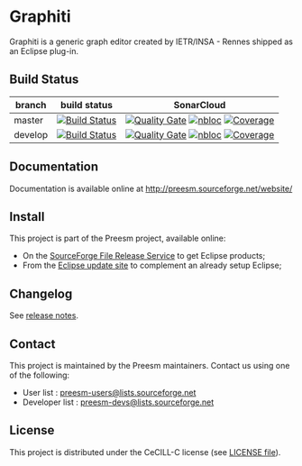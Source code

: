 Graphiti
========

Graphiti is a generic graph editor created by IETR/INSA - Rennes shipped as an Eclipse plug-in.

## Build Status

| branch  | build status | SonarCloud |
| ------------- | ------------- |  ------------- |
| master  | [![Build Status](https://travis-ci.org/preesm/graphiti.svg?branch=master)](https://travis-ci.org/preesm/graphiti/branches)  | [![Quality Gate](https://sonarcloud.io/api/badges/gate?key=org.ietr.graphiti:org.ietr.graphiti.parent)](https://sonarcloud.io/dashboard/index/org.ietr.graphiti:org.ietr.graphiti.parent) [![nbloc](https://sonarcloud.io/api/badges/measure?key=org.ietr.graphiti:org.ietr.graphiti.parent&metric=ncloc)](https://sonarcloud.io/component_measures?id=org.ietr.graphiti:org.ietr.graphiti.parent&metric=ncloc) [![Coverage](https://sonarcloud.io/api/badges/measure?key=org.ietr.graphiti:org.ietr.graphiti.parent&metric=coverage)](https://sonarcloud.io/dashboard/index/org.ietr.graphiti:org.ietr.graphiti.parent) |
| develop  | [![Build Status](https://travis-ci.org/preesm/graphiti.svg?branch=develop)](https://travis-ci.org/preesm/graphiti/branches)  | [![Quality Gate](https://sonarcloud.io/api/badges/gate?key=org.ietr.graphiti:org.ietr.graphiti.parent:develop)](https://sonarcloud.io/dashboard/index/org.ietr.graphiti:org.ietr.graphiti.parent:develop) [![nbloc](https://sonarcloud.io/api/badges/measure?key=org.ietr.graphiti:org.ietr.graphiti.parent:develop&metric=ncloc)](https://sonarcloud.io/dashboard/index/org.ietr.graphiti:org.ietr.graphiti.parent:develop) [![Coverage](https://sonarcloud.io/api/badges/measure?key=org.ietr.graphiti:org.ietr.graphiti.parent:develop&metric=coverage)](https://sonarcloud.io/dashboard/index/org.ietr.graphiti:org.ietr.graphiti.parent:develop) |

## Documentation

Documentation is available online at http://preesm.sourceforge.net/website/

## Install

This project is part of the Preesm project, available online:

*   On the [SourceForge File Release Service](https://sourceforge.net/projects/preesm/files/Releases/) to get Eclipse products;
*   From the [Eclipse update site](http://preesm.sourceforge.net/eclipse/update-site/) to complement an already setup Eclipse;

## Changelog

See [release notes](release_notes.md).

## Contact

This project is maintained by the Preesm maintainers. Contact us using one of the following:

*   User list : preesm-users@lists.sourceforge.net
*   Developer list : preesm-devs@lists.sourceforge.net

## License

This project is distributed under the CeCILL-C license (see [LICENSE file](LICENSE)).
